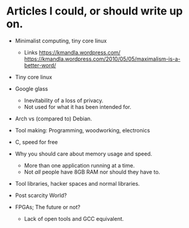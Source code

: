 # Articles I could, or should write up on.

* Minimalist computing, tiny core linux
	- Links
	<https://kmandla.wordpress.com/>
	<https://kmandla.wordpress.com/2010/05/05/maximalism-is-a-better-word/>

* Tiny core linux

* Google glass
	- Inevitability of a loss of privacy.
	- Not used for what it has been intended for.

* Arch vs (compared to) Debian.

* Tool making:
	Programming, woodworking, electronics

* C, speed for free

* Why you should care about memory usage and speed.
	- More than one application running at a time.
	- Not *all* people have 8GB RAM nor should they
	have to.

* Tool libraries, hacker spaces and normal libraries.

* Post scarcity World?

* FPGAs; The future or not?
	- Lack of open tools and GCC equivalent.

